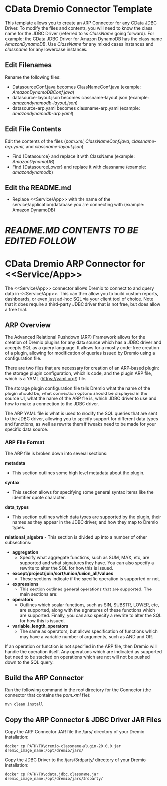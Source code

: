 # CData Dremio Connector Template

This template allows you to create an ARP Connector for any CData JDBC Driver. To modify the files and contents, you will need to know the class name for the JDBC Driver (referred to as *ClassName* going forward). For example: the CData JDBC Driver for Amazon DynamoDB has the class name *AmazonDynamoDB*. Use *ClassName* for any mixed cases instances and *classname* for any lowercase instances.

## Edit Filenames

Rename the following files:

* DatasourceConf.java becomes ClassNameConf.java (example: *AmazonDynamoDBConf.java*)
* datasource-layout.json becomes classname-layout.json (example: *amazondynamodb-layout.json*)
* datasource-arp.yaml becomes classname-arp.yaml (example: *amazondynamodb-arp.yaml*)

## Edit File Contents

Edit the contents of the files (*pom.xml*, *ClassNameConf.java*, *classname-arp.yaml*, and *classname-layout.json*):

* Find {Datasource} and replace it with ClassName (example: *AmazonDynamoDB*)
* Find {DatasourceLower} and replace it with classname (example: *amazondynamodb*)

## Edit the README.md

* Replace <<Service/App>> with the name of the service/application/database you are connecting with (example: Amazon DynamoDB)

# *README.MD CONTENTS TO BE EDITED FOLLOW*

# CData Dremio ARP Connector for <<Service/App>>

The <<Service/App>> connector allows Dremio to connect to and query data in <<Service/App>>. This can then allow you to build custom reports, dashboards, or even just ad-hoc SQL via your client tool of choice. Note that it does require a third-party JDBC driver that is not free, but does allow a free trial.

## ARP Overview

The Advanced Relational Pushdown (ARP) Framework allows for the creation of Dremio plugins for any data source which has a JDBC driver and accepts SQL as a query language. It allows for a mostly code-free creation of a plugin, allowing for modification of queries issued by Dremio using a configuration file.

There are two files that are necessary for creation of an ARP-based plugin: the storage plugin configuration, which is code, and the plugin ARP file, which is a YAML (https://yaml.org/) file.

The storage plugin configuration file tells Dremio what the name of the plugin should be, what connection options should be displayed in the source UI, what the name of the ARP file is, which JDBC driver to use and how to make a connection to the JDBC driver.

The ARP YAML file is what is used to modify the SQL queries that are sent to the JDBC driver, allowing you to specify support for different data types and functions, as well as rewrite them if tweaks need to be made for your specific data source.

### ARP File Format

The ARP file is broken down into several sections:

**metadata**

* This section outlines some high level metadata about the plugin.

**syntax**

* This section allows for specifying some general syntax items like the identifier quote character.

**data_types**

* This section outlines which data types are supported by the plugin, their names as they appear in the JDBC driver, and how they map to Dremio types.

**relational_algebra** - This section is divided up into a number of other subsections:

* **aggregation**
    * Specify what aggregate functions, such as SUM, MAX, etc, are supported and what signatures they have. You can also specify a rewrite to alter the SQL for how this is issued.
 * **except/project/join/sort/union/union_all/values**
    * These sections indicate if the specific operation is supported or not.
 * **expressions**
    * This section outlines general operations that are supported. The main sections are:
 * **operators**
    * Outlines which scalar functions, such as SIN, SUBSTR, LOWER, etc, are supported, along with the signatures of these functions which are supported. Finally, you can also specify a rewrite to alter the SQL for how this is issued.
 * **variable_length_operators**
    * The same as operators, but allows specification of functions which may have a variable number of arguments, such as AND and OR.

If an operation or function is not specified in the ARP file, then Dremio will handle the operation itself. Any operations which are indicated as supported but need to be stacked on operations which are not will not be pushed down to the SQL query.

## Build the ARP Connector

Run the following command in the root directory for the Connector (the connector that contains the *pom.xml* file):

    mvn clean install
    
## Copy the ARP Connector & JDBC Driver JAR Files

Copy the ARP Connector JAR file the /jars/ directory of your Dremio installation:

    docker cp PATH\TO\dremio-classname-plugin-20.0.0.jar dremio_image_name:/opt/dremio/jars/

Copy the JDBC Driver to the /jars/3rdparty/ directory of your Dremio installation:

    docker cp PATH\TO\cdata.jdbc.classname.jar dremio_image_name:/opt/dremio/jars/3rdparty/
